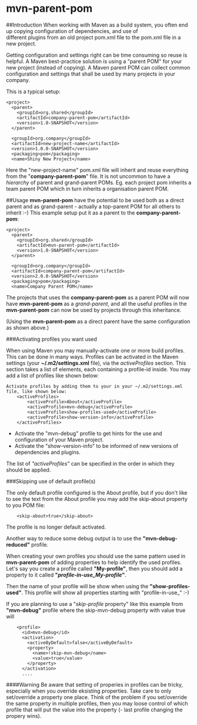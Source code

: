 # mvn-parent-pom
##Introduction
When working with Maven as a build system, you often end up copying configuration of dependencies, and use of  
different plugins from an old project pom.xml file to the pom.xml file in a new project.

Getting configuration and settings right can be time consuming so reuse is helpful.
A Maven best-practice solution is using a "parent POM" for your new project (instead of copying).
A Maven parent POM can collect common configuration and settings that shall be used by many projects in your company.  

This is a typical setup: 
```
<project>
  <parent>
    <groupId>org.shared</groupId>
    <artifactId>company-parent-pom</artifactId>
    <version>1.0-SNAPSHOT</version>
  </parent>
  
  <groupId>org.company</groupId>
  <artifactId>new-project-name</artifactId>
  <version>1.0.0-SNAPSHOT</version>
  <packaging>pom</packaging>
  <name>Shiny New Project</name>
```
 
Here the "new-project-name" pom.xml file will inherit and reuse everything from the "**company-parent-pom**" file.
It is not uncommon to have a *hierarchy* of parent and grand-parent POMs. 
Eg. each project pom inherits a team parent POM which in turn inherits a organisation parent POM. 

##Usage
**mvn-parent-pom** have the potential to be used both as a direct parent and as grand-parent - actually a top-parent POM 
for all others to inherit :-)
This example setup put it as a parent to the **company-parent-pom**:

```
<project>
  <parent>
    <groupId>org.shared</groupId>
    <artifactId>mvn-parent-pom</artifactId>
    <version>1.0-SNAPSHOT</version>
  </parent>
  
  <groupId>org.company</groupId>
  <artifactId>company-parent-pom</artifactId>
  <version>2.0.0-SNAPSHOT</version>
  <packaging>pom</packaging>
  <name>Company Parent POM</name>
```

The projects that uses the **company-parent-pom** as a parent POM will now have **mvn-parent-pom** as a *grand-parent*, and
all the useful profiles in the **mvn-parent-pom** can now be used by projects through this inheritance.

(Using the **mvn-parent-pom** as a direct parent have the same configuration as shown above.)

###Activating profiles you want used 

When using Maven you may manually-activate one or more build profiles. This can be done in many ways. 
Profiles can be activated in the Maven settings (your **~/.m2/settings.xml** file), via the *activeProfiles* section. 
This section takes a list of <activeProfile> elements, each containing a profile-id inside.
You may add a list of profiles like shown below:

````
Activate profiles by adding them to your in your ~/.m2/settings.xml file, like shown below:
	<activeProfiles>
		<activeProfile>About</activeProfile>
		<activeProfile>mvn-debug</activeProfile>
		<activeProfile>show-profiles-used</activeProfile>
		<activeProfile>show-version-info</activeProfile>
	</activeProfiles>
````
*  Activate the "mvn-debug" profile to get hints for the use and configuration of your Maven project.
*  Activate the "show-version-info" to be informed of new versions of dependencies and plugins.

The list of *"activeProfiles"* can be specified in the order in which they should be applied.

###Skipping use of default profile(s)

The only default profile configured is the About profile, but if you don't like to see the text 
from the About profile you may add the skip-about property to you POM file:
````
    <skip-about>true</skip-about>
````
The profile is no longer default activated.

Another way to reduce some debug output is to use the **"mvn-debug-reduced"** profile.

When creating your own profiles you should use the same pattern used in **mvn-parent-pom** of adding properties 
to help identify the used profiles. Let's say you create a profile called **"My-profile"**, then you should add 
a property to it called **"*profile-in-use_My-profile*"**. 

Then the name of your profile will be show when using the **"show-profiles-used"**. 
This profile will show all properties starting with "profile-in-use_" :-)

If you are planning to use a "*skip-profile* property" like this example from **"mvn-debug"** profile where the 
skip-mvn-debug property with value true will 

````
    <profile>
      <id>mvn-debug</id>
      <activation>
        <activeByDefault>false</activeByDefault>
        <property>
          <name>!skip-mvn-debug</name>
          <value>true</value>
        </property>
      </activation>
      ....

````

####Warning
Be aware that setting of properies in profiles can be tricky, 
especially when you override eksisting properties. Take care to only set/override a property one place. Think of the 
problem if you set/override the same property in multiple profiles, then you may loose control of which profile that
will put the value into the property (- last profile changing the propery wins). 
     

